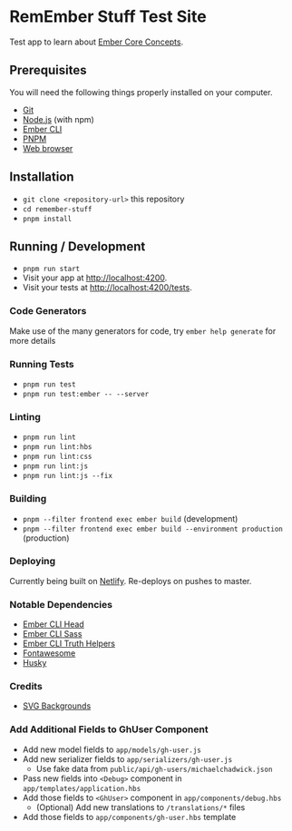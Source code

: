 # RemEmber Stuff Test Site

Test app to learn about [Ember Core Concepts](https://guides.emberjs.com/release/components/).

## Prerequisites

You will need the following things properly installed on your computer.

- [Git](https://git-scm.com/)
- [Node.js](https://nodejs.org/) (with npm)
- [Ember CLI](https://cli.emberjs.com/release/)
- [PNPM](https://pnpm.io/installation)
- [Web browser](https://browser-update.org/browsers.html)

## Installation

- `git clone <repository-url>` this repository
- `cd remember-stuff`
- `pnpm install`

## Running / Development

- `pnpm run start`
- Visit your app at [http://localhost:4200](http://localhost:4200).
- Visit your tests at [http://localhost:4200/tests](http://localhost:4200/tests).

### Code Generators

Make use of the many generators for code, try `ember help generate` for more details

### Running Tests

- `pnpm run test`
- `pnpm run test:ember -- --server`

### Linting

- `pnpm run lint`
- `pnpm run lint:hbs`
- `pnpm run lint:css`
- `pnpm run lint:js`
- `pnpm run lint:js --fix`

### Building

- `pnpm --filter frontend exec ember build` (development)
- `pnpm --filter frontend exec ember build --environment production` (production)

### Deploying

Currently being built on [Netlify](https://mc-emberjs-remember-stuff.netlify.app). Re-deploys on pushes to master.

### Notable Dependencies

- [Ember CLI Head](https://www.npmjs.com/package/ember-cli-head)
- [Ember CLI Sass](https://www.npmjs.com/package/ember-cli-sass)
- [Ember CLI Truth Helpers](https://www.npmjs.com/package/ember-truth-helpers)
- [Fontawesome](https://www.npmjs.com/package/@fortawesome/ember-fontawesome)
- [Husky](https://github.com/typicode/husky)

### Credits

- [SVG Backgrounds](https://www.svgbackgrounds.com/set/free-svg-backgrounds-and-patterns/)

### Add Additional Fields to GhUser Component

- Add new model fields to `app/models/gh-user.js`
- Add new serializer fields to `app/serializers/gh-user.js`
  - Use fake data from `public/api/gh-users/michaelchadwick.json`
- Pass new fields into `<Debug>` component in `app/templates/application.hbs`
- Add those fields to `<GhUser>` component in `app/components/debug.hbs`
  - (Optional) Add new translations to `/translations/*` files
- Add those fields to `app/components/gh-user.hbs` template
